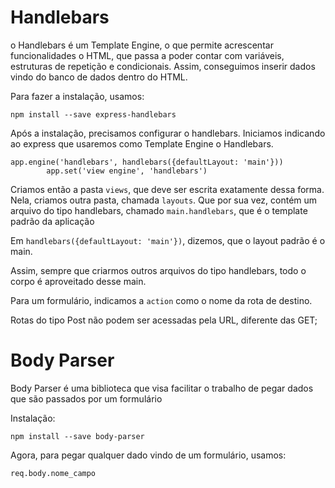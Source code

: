 # Handlebars
o Handlebars é um Template Engine, o que permite acrescentar funcionalidades o HTML, que passa a poder contar com variáveis, estruturas de repetição e condicionais. Assim, conseguimos inserir dados vindo do banco de dados dentro do HTML. 

Para fazer a instalação, usamos: 
```
npm install --save express-handlebars
```

Após a instalação, precisamos configurar o handlebars. Iniciamos indicando ao express que usaremos como Template Engine o Handlebars. 
```
app.engine('handlebars', handlebars({defaultLayout: 'main'}))
        app.set('view engine', 'handlebars')
```

Criamos então a pasta `views`, que deve ser escrita exatamente dessa forma. Nela, criamos outra pasta, chamada `layouts`. Que por sua vez, contém um arquivo do tipo handlebars, chamado `main.handlebars`, que é o template padrão da aplicação

Em `handlebars({defaultLayout: 'main'})`, dizemos, que o layout padrão é o main. 

Assim, sempre que criarmos outros arquivos do tipo handlebars, todo o corpo é aproveitado desse main. 

Para um formulário, indicamos a `action` como o nome da rota de destino. 

Rotas do tipo Post não podem ser acessadas pela URL, diferente das GET; 

# Body Parser
Body Parser é uma biblioteca que visa facilitar o trabalho de pegar dados que são passados por um formulário

Instalação:
```
npm install --save body-parser
```

Agora, para pegar qualquer dado vindo de um formulário, usamos: 
```
req.body.nome_campo
```